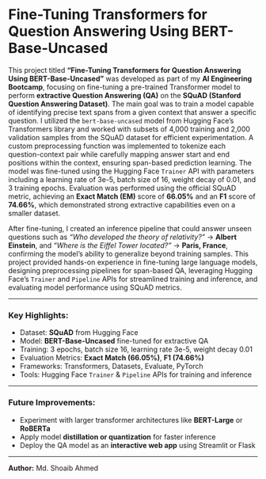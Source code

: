 #  Fine-Tuning Transformers for Question Answering Using BERT-Base-Uncased

This project titled **“Fine-Tuning Transformers for Question Answering Using BERT-Base-Uncased”** was developed as part of my **AI Engineering Bootcamp**, focusing on fine-tuning a pre-trained Transformer model to perform **extractive Question Answering (QA)** on the **SQuAD (Stanford Question Answering Dataset)**. The main goal was to train a model capable of identifying precise text spans from a given context that answer a specific question. I utilized the `bert-base-uncased` model from Hugging Face’s Transformers library and worked with subsets of 4,000 training and 2,000 validation samples from the SQuAD dataset for efficient experimentation. A custom preprocessing function was implemented to tokenize each question-context pair while carefully mapping answer start and end positions within the context, ensuring span-based prediction learning. The model was fine-tuned using the Hugging Face `Trainer` API with parameters including a learning rate of 3e-5, batch size of 16, weight decay of 0.01, and 3 training epochs. Evaluation was performed using the official SQuAD metric, achieving an **Exact Match (EM)** score of **66.05%** and an **F1** score of **74.66%**, which demonstrated strong extractive capabilities even on a smaller dataset.  

After fine-tuning, I created an inference pipeline that could answer unseen questions such as *“Who developed the theory of relativity?”* → **Albert Einstein**, and *“Where is the Eiffel Tower located?”* → **Paris, France**, confirming the model’s ability to generalize beyond training samples. This project provided hands-on experience in fine-tuning large language models, designing preprocessing pipelines for span-based QA, leveraging Hugging Face’s `Trainer` and `Pipeline` APIs for streamlined training and inference, and evaluating model performance using SQuAD metrics.  

---

###  Key Highlights:
- Dataset: **SQuAD** from Hugging Face  
- Model: **BERT-Base-Uncased** fine-tuned for extractive QA  
- Training: 3 epochs, batch size 16, learning rate 3e-5, weight decay 0.01  
- Evaluation Metrics: **Exact Match (66.05%)**, **F1 (74.66%)**  
- Frameworks: Transformers, Datasets, Evaluate, PyTorch  
- Tools: Hugging Face `Trainer` & `Pipeline` APIs for training and inference  

---

###  Future Improvements:
- Experiment with larger transformer architectures like **BERT-Large** or **RoBERTa**  
- Apply model **distillation or quantization** for faster inference  
- Deploy the QA model as an **interactive web app** using Streamlit or Flask  

---

**Author:** Md. Shoaib Ahmed
